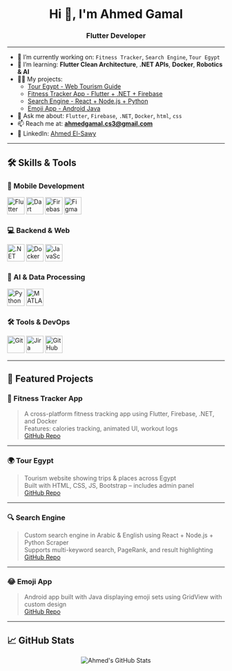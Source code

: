 <h1 align="center">Hi 👋, I'm Ahmed Gamal</h1>
<h3 align="center">Flutter Developer </h3>

---

- 🔭 I’m currently working on: `Fitness Tracker`, `Search Engine`, `Tour Egypt`
- 🌱 I’m learning: **Flutter Clean Architecture**, **.NET APIs**, **Docker**, **Robotics & AI**
- 👨‍💻 My projects:  
  - [Tour Egypt - Web Tourism Guide](#)  
  - [Fitness Tracker App - Flutter + .NET + Firebase](#)  
  - [Search Engine - React + Node.js + Python](#)  
  - [Emoji App - Android Java](#)  
- 💬 Ask me about: `Flutter`, `Firebase`, `.NET`, `Docker`, `html`, `css`
- 📫 Reach me at: **ahmedgamal.cs3@gmail.com**
- 💼 LinkedIn: [Ahmed El-Sawy](https://www.linkedin.com/in/ahmed-el-sawy44)

---

## 🛠️ Skills & Tools

### 📱 Mobile Development  
<p>
  <img src="https://www.vectorlogo.zone/logos/flutterio/flutterio-icon.svg" width="40" alt="Flutter"/>
  <img src="https://www.vectorlogo.zone/logos/dartlang/dartlang-icon.svg" width="40" alt="Dart"/>
  <img src="https://www.vectorlogo.zone/logos/firebase/firebase-icon.svg" width="40" alt="Firebase"/>
  <img src="https://www.vectorlogo.zone/logos/figma/figma-icon.svg" width="40" alt="Figma"/>
</p>

### 💻 Backend & Web  
<p>
  <img src="https://www.vectorlogo.zone/logos/dotnet/dotnet-icon.svg" width="40" alt=".NET"/>
  <img src="https://www.vectorlogo.zone/logos/docker/docker-icon.svg" width="40" alt="Docker"/>
  <img src="https://www.vectorlogo.zone/logos/javascript/javascript-icon.svg" width="40" alt="JavaScript"/>
</p>

### 🤖 AI & Data Processing  
<p>
  <img src="https://www.vectorlogo.zone/logos/python/python-icon.svg" width="40" alt="Python"/>
  <img src="https://www.vectorlogo.zone/logos/matlab/matlab-icon.svg" width="40" alt="MATLAB"/>
</p>

### 🛠️ Tools & DevOps  
<p>
  <img src="https://www.vectorlogo.zone/logos/git-scm/git-scm-icon.svg" width="40" alt="Git"/>
  <img src="https://www.vectorlogo.zone/logos/jira/jira-icon.svg" width="40" alt="Jira"/>
  <img src="https://www.vectorlogo.zone/logos/github/github-icon.svg" width="40" alt="GitHub"/>
</p>

---

## 🚀 Featured Projects

### 🧠 Fitness Tracker App  
> A cross-platform fitness tracking app using Flutter, Firebase, .NET, and Docker  
> Features: calories tracking, animated UI, workout logs  
[GitHub Repo](#)

---

### 🌍 Tour Egypt  
> Tourism website showing trips & places across Egypt  
> Built with HTML, CSS, JS, Bootstrap – includes admin panel  
[GitHub Repo](#)

---

### 🔍 Search Engine  
> Custom search engine in Arabic & English using React + Node.js + Python Scraper  
> Supports multi-keyword search, PageRank, and result highlighting  
[GitHub Repo](#)

---

### 😂 Emoji App  
> Android app built with Java displaying emoji sets using GridView with custom design  
[GitHub Repo](#)

---

## 📈 GitHub Stats

<p align="center">
  <img src="https://github-readme-stats.vercel.app/api?username=AhmedElsawy44&show_icons=true&theme=radical" alt="Ahmed's GitHub Stats" />
</p>
